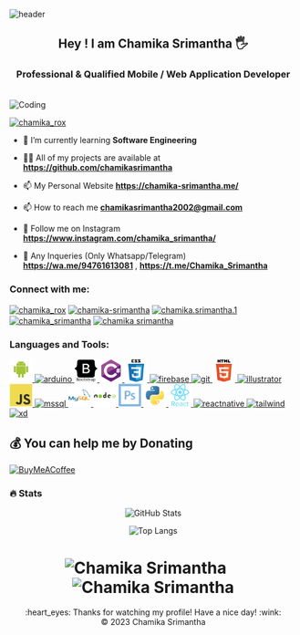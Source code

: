 ![header](https://user-images.githubusercontent.com/59575502/127335491-fdba1874-e943-4d3c-ab8c-678ffe22f8b8.png)
<h2 align="center"> Hey ! I am Chamika Srimantha 🖐️ </h2>
<h3 align="center">Professional & Qualified Mobile / Web Application Developer</h3>
<br>

<img align="center" alt="Coding" width="400" height="300" src="https://c.tenor.com/NOYF3f82b_gAAAAC/programmer.gif">

<p align="left"> <a href="https://twitter.com/chamika_rox" target="blank"><img src="https://img.shields.io/twitter/follow/chamika_rox?logo=twitter&style=for-the-badge" alt="chamika_rox" /></a> </p>

- 🌱 I’m currently learning **Software Engineering**

- 👨‍💻 All of my projects are available at **https://github.com/chamikasrimantha**

- 📫 My Personal Website **https://chamika-srimantha.me/**

- 📫 How to reach me **chamikasrimantha2002@gmail.com**

- 🚨 Follow me on Instagram **https://www.instagram.com/chamika_srimantha/**

- 🙋 Any Inqueries (Only Whatsapp/Telegram) **https://wa.me/94761613081** , **https://t.me/Chamika_Srimantha**


<h3 align="left">Connect with me:</h3>
<p align="left">
<a href="https://twitter.com/chamika_rox" target="blank"><img align="center" src="https://raw.githubusercontent.com/rahuldkjain/github-profile-readme-generator/master/src/images/icons/Social/twitter.svg" alt="chamika_rox" height="30" width="40" /></a>
<a href="https://linkedin.com/in/chamika-srimantha" target="blank"><img align="center" src="https://raw.githubusercontent.com/rahuldkjain/github-profile-readme-generator/master/src/images/icons/Social/linked-in-alt.svg" alt="chamika-srimantha" height="30" width="40" /></a>
<a href="https://fb.com/chamika.srimantha.1" target="blank"><img align="center" src="https://raw.githubusercontent.com/rahuldkjain/github-profile-readme-generator/master/src/images/icons/Social/facebook.svg" alt="chamika.srimantha.1" height="30" width="40" /></a>
<a href="https://instagram.com/chamika_srimantha" target="blank"><img align="center" src="https://raw.githubusercontent.com/rahuldkjain/github-profile-readme-generator/master/src/images/icons/Social/instagram.svg" alt="chamika_srimantha" height="30" width="40" /></a>
<a href="https://www.youtube.com/c/chamika srimantha" target="blank"><img align="center" src="https://raw.githubusercontent.com/rahuldkjain/github-profile-readme-generator/master/src/images/icons/Social/youtube.svg" alt="chamika srimantha" height="30" width="40" /></a>
</p>

<h3 align="left">Languages and Tools:</h3>
<p align="left"> <a href="https://developer.android.com" target="_blank" rel="noreferrer"> <img src="https://raw.githubusercontent.com/devicons/devicon/master/icons/android/android-original-wordmark.svg" alt="android" width="40" height="40"/> </a> <a href="https://www.arduino.cc/" target="_blank" rel="noreferrer"> <img src="https://cdn.worldvectorlogo.com/logos/arduino-1.svg" alt="arduino" width="40" height="40"/> </a> <a href="https://getbootstrap.com" target="_blank" rel="noreferrer"> <img src="https://raw.githubusercontent.com/devicons/devicon/master/icons/bootstrap/bootstrap-plain-wordmark.svg" alt="bootstrap" width="40" height="40"/> </a> <a href="https://www.w3schools.com/cs/" target="_blank" rel="noreferrer"> <img src="https://raw.githubusercontent.com/devicons/devicon/master/icons/csharp/csharp-original.svg" alt="csharp" width="40" height="40"/> </a> <a href="https://www.w3schools.com/css/" target="_blank" rel="noreferrer"> <img src="https://raw.githubusercontent.com/devicons/devicon/master/icons/css3/css3-original-wordmark.svg" alt="css3" width="40" height="40"/> </a> <a href="https://firebase.google.com/" target="_blank" rel="noreferrer"> <img src="https://www.vectorlogo.zone/logos/firebase/firebase-icon.svg" alt="firebase" width="40" height="40"/> </a> <a href="https://git-scm.com/" target="_blank" rel="noreferrer"> <img src="https://www.vectorlogo.zone/logos/git-scm/git-scm-icon.svg" alt="git" width="40" height="40"/> </a> <a href="https://www.w3.org/html/" target="_blank" rel="noreferrer"> <img src="https://raw.githubusercontent.com/devicons/devicon/master/icons/html5/html5-original-wordmark.svg" alt="html5" width="40" height="40"/> </a> <a href="https://www.adobe.com/in/products/illustrator.html" target="_blank" rel="noreferrer"> <img src="https://www.vectorlogo.zone/logos/adobe_illustrator/adobe_illustrator-icon.svg" alt="illustrator" width="40" height="40"/> </a> <a href="https://developer.mozilla.org/en-US/docs/Web/JavaScript" target="_blank" rel="noreferrer"> <img src="https://raw.githubusercontent.com/devicons/devicon/master/icons/javascript/javascript-original.svg" alt="javascript" width="40" height="40"/> </a> <a href="https://www.microsoft.com/en-us/sql-server" target="_blank" rel="noreferrer"> <img src="https://www.svgrepo.com/show/303229/microsoft-sql-server-logo.svg" alt="mssql" width="40" height="40"/> </a> <a href="https://www.mysql.com/" target="_blank" rel="noreferrer"> <img src="https://raw.githubusercontent.com/devicons/devicon/master/icons/mysql/mysql-original-wordmark.svg" alt="mysql" width="40" height="40"/> </a> <a href="https://nodejs.org" target="_blank" rel="noreferrer"> <img src="https://raw.githubusercontent.com/devicons/devicon/master/icons/nodejs/nodejs-original-wordmark.svg" alt="nodejs" width="40" height="40"/> </a> <a href="https://www.photoshop.com/en" target="_blank" rel="noreferrer"> <img src="https://raw.githubusercontent.com/devicons/devicon/master/icons/photoshop/photoshop-line.svg" alt="photoshop" width="40" height="40"/> </a> <a href="https://www.python.org" target="_blank" rel="noreferrer"> <img src="https://raw.githubusercontent.com/devicons/devicon/master/icons/python/python-original.svg" alt="python" width="40" height="40"/> </a> <a href="https://reactjs.org/" target="_blank" rel="noreferrer"> <img src="https://raw.githubusercontent.com/devicons/devicon/master/icons/react/react-original-wordmark.svg" alt="react" width="40" height="40"/> </a> <a href="https://reactnative.dev/" target="_blank" rel="noreferrer"> <img src="https://reactnative.dev/img/header_logo.svg" alt="reactnative" width="40" height="40"/> </a> <a href="https://tailwindcss.com/" target="_blank" rel="noreferrer"> <img src="https://www.vectorlogo.zone/logos/tailwindcss/tailwindcss-icon.svg" alt="tailwind" width="40" height="40"/> </a> <a href="https://www.adobe.com/products/xd.html" target="_blank" rel="noreferrer"> <img src="https://cdn.worldvectorlogo.com/logos/adobe-xd.svg" alt="xd" width="40" height="40"/> </a> </p>

## 💰 You can help me by Donating
  [![BuyMeACoffee](https://img.shields.io/badge/Buy%20Me%20a%20Coffee-ffdd00?style=for-the-badge&logo=buy-me-a-coffee&logoColor=black)](https://buymeacoffee.com/chamika)
  
### :fire: Stats
  
<div align='center'>
  
![GitHub Stats](https://github-readme-stats-sigma-five.vercel.app/api?username=chamikasrimantha&count_private=true&theme=dracula&border_radius=50&show_icons=true&card_width=300)

![Top Langs](https://github-readme-stats.vercel.app/api/top-langs/?username=chamikasrimantha&layout=compact&theme=nord)
  
</div>

<span align="center">
<h1 align="center"><img src="https://img.shields.io/github/followers/chamikasrimantha?style=flat-square" alt="Chamika Srimantha"/>&nbsp;&nbsp;&nbsp;&nbsp;<img src="https://img.shields.io/github/stars/chamikasrimantha?style=flat-square" alt="Chamika Srimantha"/></h1>

<div align="center">
  :heart_eyes: Thanks for watching my profile! Have a nice day! :wink: <br/>
  &copy; 2023 Chamika Srimantha
</div>
